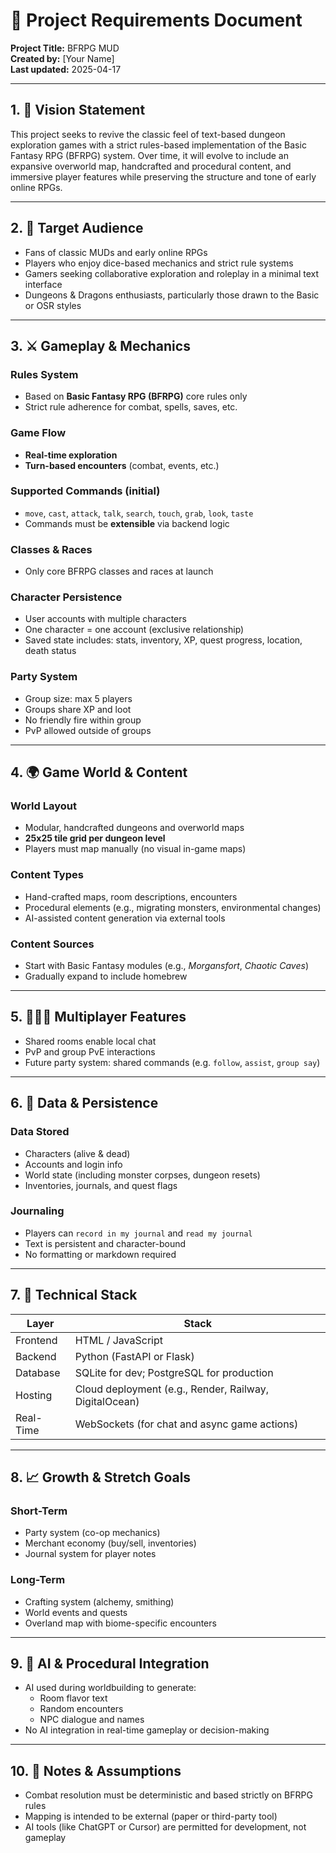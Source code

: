 # 📜 Project Requirements Document
**Project Title:** BFRPG MUD  
**Created by:** [Your Name]  
**Last updated:** 2025-04-17  

---

## 1. 🧭 Vision Statement

This project seeks to revive the classic feel of text-based dungeon exploration games with a strict rules-based implementation of the Basic Fantasy RPG (BFRPG) system. Over time, it will evolve to include an expansive overworld map, handcrafted and procedural content, and immersive player features while preserving the structure and tone of early online RPGs.

---

## 2. 🎯 Target Audience

- Fans of classic MUDs and early online RPGs
- Players who enjoy dice-based mechanics and strict rule systems
- Gamers seeking collaborative exploration and roleplay in a minimal text interface
- Dungeons & Dragons enthusiasts, particularly those drawn to the Basic or OSR styles

---

## 3. ⚔️ Gameplay & Mechanics

### Rules System
- Based on **Basic Fantasy RPG (BFRPG)** core rules only
- Strict rule adherence for combat, spells, saves, etc.

### Game Flow
- **Real-time exploration**
- **Turn-based encounters** (combat, events, etc.)

### Supported Commands (initial)
- `move`, `cast`, `attack`, `talk`, `search`, `touch`, `grab`, `look`, `taste`
- Commands must be **extensible** via backend logic

### Classes & Races
- Only core BFRPG classes and races at launch

### Character Persistence
- User accounts with multiple characters
- One character = one account (exclusive relationship)
- Saved state includes: stats, inventory, XP, quest progress, location, death status

### Party System
- Group size: max 5 players
- Groups share XP and loot
- No friendly fire within group
- PvP allowed outside of groups

---

## 4. 🌍 Game World & Content

### World Layout
- Modular, handcrafted dungeons and overworld maps
- **25x25 tile grid per dungeon level**
- Players must map manually (no visual in-game maps)

### Content Types
- Hand-crafted maps, room descriptions, encounters
- Procedural elements (e.g., migrating monsters, environmental changes)
- AI-assisted content generation via external tools

### Content Sources
- Start with Basic Fantasy modules (e.g., *Morgansfort*, *Chaotic Caves*)
- Gradually expand to include homebrew

---

## 5. 🧑‍🤝‍🧑 Multiplayer Features

- Shared rooms enable local chat
- PvP and group PvE interactions
- Future party system: shared commands (e.g. `follow`, `assist`, `group say`)

---

## 6. 💾 Data & Persistence

### Data Stored
- Characters (alive & dead)
- Accounts and login info
- World state (including monster corpses, dungeon resets)
- Inventories, journals, and quest flags

### Journaling
- Players can `record in my journal` and `read my journal`
- Text is persistent and character-bound
- No formatting or markdown required

---

## 7. 🧰 Technical Stack

| Layer | Stack |
|-------|-------|
| Frontend | HTML / JavaScript |
| Backend | Python (FastAPI or Flask) |
| Database | SQLite for dev; PostgreSQL for production |
| Hosting | Cloud deployment (e.g., Render, Railway, DigitalOcean) |
| Real-Time | WebSockets (for chat and async game actions) |

---

## 8. 📈 Growth & Stretch Goals

### Short-Term
- Party system (co-op mechanics)
- Merchant economy (buy/sell, inventories)
- Journal system for player notes

### Long-Term
- Crafting system (alchemy, smithing)
- World events and quests
- Overland map with biome-specific encounters

---

## 9. 🧠 AI & Procedural Integration

- AI used during worldbuilding to generate:
  - Room flavor text
  - Random encounters
  - NPC dialogue and names
- No AI integration in real-time gameplay or decision-making

---

## 10. 📝 Notes & Assumptions

- Combat resolution must be deterministic and based strictly on BFRPG rules
- Mapping is intended to be external (paper or third-party tool)
- AI tools (like ChatGPT or Cursor) are permitted for development, not gameplay 